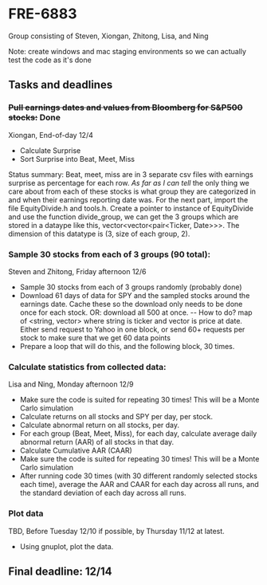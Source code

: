 # FRE-6883

Group consisting of Steven, Xiongan, Zhitong, Lisa, and Ning

Note: create windows and mac staging environments so we can actually test the code as it's done

## Tasks and deadlines
### ~~Pull earnings dates and values from Bloomberg for S&P500 stocks:~~ Done
Xiongan, End-of-day 12/4
- Calculate Surprise
- Sort Surprise into Beat, Meet, Miss

Status summary: 
Beat, meet, miss are in 3 separate csv files with earnings surprise as percentage for each row. *As far as I can tell* the only thing we care about from each of these stocks is what group they are categorized in and when their earnings reporting date was. For the next part, import the file EquityDivide.h and tools.h. Create a pointer to instance of EquityDivide and use the function divide_group, we can get the 3 groups which are stored in a dataype like this, vector<vector<pair<Ticker, Date>>>. The dimension of this datatype is (3, size of each group, 2).

### Sample 30 stocks from each of 3 groups (90 total):
Steven and Zhitong, Friday afternoon 12/6
 - Sample 30 stocks from each of 3 groups randomly (probably done)
 - Download 61 days of data for SPY and the sampled stocks around the earnings date. Cache these so the download only needs to be done once for each stock. OR: download all 500 at once. 
 -- How to do? map of <string, vector> where string is ticker and vector is price at date. Either send request to Yahoo in one block, or send 60+ requests per stock to make sure that we get 60 data points
 - Prepare a loop that will do this, and the following block, 30 times.
 
 ### Calculate statistics from collected data:
 Lisa and Ning, Monday afternoon 12/9
 - Make sure the code is suited for repeating 30 times! This will be a Monte Carlo simulation
 - Calculate returns on all stocks and SPY per day, per stock.
 - Calculate abnormal return on all stocks, per day.
 - For each group (Beat, Meet, Miss), for each day, calculate average daily abnormal return (AAR) of all stocks in that day.
 - Calculate Cumulative AAR (CAAR)
 - Make sure the code is suited for repeating 30 times! This will be a Monte Carlo simulation
 - After running code 30 times (with 30 different randomly selected stocks each time), average the AAR and CAAR for each day across all runs, and the standard deviation of each day across all runs.
 
 ### Plot data
 TBD, Before Tuesday 12/10 if possible, by Thursday 11/12 at latest.
 - Using gnuplot, plot the data.
 
 ## Final deadline: 12/14
